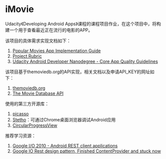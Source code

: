 # iMovie
Udacity《Developing Android Apps》课程的课程项目作业，在这个项目中，将构建一个用于查看最近正在流行的电影的APP。

该项目的具体需求实现文档如下：

 1. [Popular Movies App Implementation Guide](https://docs.google.com/document/d/1ZlN1fUsCSKuInLECcJkslIqvpKlP7jWL2TP9m6UiA6I/pub?embedded=true)
 2. [Project Rubric](https://docs.google.com/document/d/1qY8bAkE-U29KW438FFIf1V4g5vdjIazyvz_atp_8H1Q/pub?embedded=true)
 3. [Udacity Android Developer Nanodegree - Core App Quality Guidelines](http://udacity.github.io/android-nanodegree-guidelines/core.html)
 
该项目基于themoviedb.org的API实现，相关文档以及申请API_KEY的网址如下：

1. [themoviedb.org](https://www.themoviedb.org/documentation/api)
2. [The Movie Database API](http://docs.themoviedb.apiary.io/#reference/configuration)

使用的第三方开源库：

1. [picasso](http://square.github.io/picasso/)
2. [Stetho](http://facebook.github.io/stetho/)：可通过Chrome桌面浏览器调试Android应用
3. [CircularProgressView](https://github.com/rahatarmanahmed/CircularProgressView)

推荐学习资源：

1. [Google I/O 2010 - Android REST client applications](https://www.youtube.com/watch?v=xHXn3Kg2IQE)
2. [Google IO Rest design pattern, Finished ContentProvider and stuck now](http://stackoverflow.com/questions/9112658/google-io-rest-design-pattern-finished-contentprovider-and-stuck-now)
